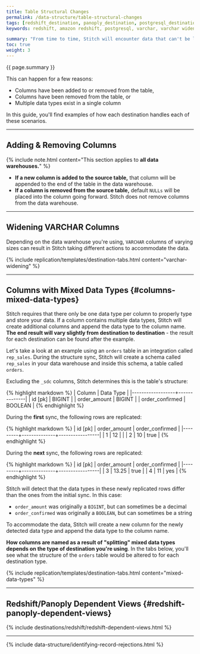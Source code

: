```yaml
---
title: Table Structural Changes
permalink: /data-structure/table-structural-changes
tags: [redshift_destination, panoply_destination, postgresql_destination, bigquery_destination]
keywords: redshift, amazon redshift, postgresql, varchar, varchar widening, column splitting, postgres, panoply, bigquery, structure change, schema change, column split

summary: "From time to time, Stitch will encounter data that can't be loaded losslessly into the destination table in your data warehouse. When this happens, Stitch may have to alter the structure of the table in order to successfully load the data."
toc: true
weight: 3
---
```


{{ page.summary }}

This can happen for a few reasons:

- Columns have been added to or removed from the table, 
- Columns have been removed from the table, or
- Multiple data types exist in a single column

In this guide, you'll find examples of how each destination handles each of these scenarios.

---

## Adding & Removing Columns

{% include note.html content="This section applies to **all data warehouses.**" %}

- **If a new column is added to the source table,** that column will be appended to the end of the table in the data warehouse.
- **If a column is removed from the source table,** default `NULLs` will be placed into the column going forward. Stitch does not remove columns from the data warehouse.

---

## Widening VARCHAR Columns

Depending on the data warehouse you're using, `VARCHAR` columns of varying sizes can result in Stitch taking different actions to accommodate the data.


{% include replication/templates/destination-tabs.html content="varchar-widening" %}

---

## Columns with Mixed Data Types {#columns-mixed-data-types}

Stitch requires that there only be one data type per column to properly type and store your data. If a column contains multiple data types, Stitch will create additional columns and append the data type to the column name. **The end result will vary slightly from destination to destination** - the result for each destination can be found after the example.

Let's take a look at an example using an `orders` table in an integration called `rep_sales`. During the structure sync, Stitch will create a schema called `rep_sales` in your data warehouse and inside this schema, a table called `orders`.

Excluding the `_sdc` columns, Stitch determines this is the table's structure:

{% highlight markdown %}
| Column           | Data Type    |
|------------------+--------------|
| id [pk]          | BIGINT       |
| order_amount     | BIGINT       |
| order_confirmed  | BOOLEAN      |
{% endhighlight %}

During the **first** sync, the following rows are replicated:

{% highlight markdown %}
| id [pk] | order_amount | order_confirmed |
|---------+--------------+-----------------|
| 1       | 12           |                 |
| 2       | 10           | true            |
{% endhighlight %}

During the **next** sync, the following rows are replicated:

{% highlight markdown %}
| id [pk] | order_amount | order_confirmed |
|---------+--------------+-----------------|
| 3       | 13.25        | true            |
| 4       | 11           | yes             |
{% endhighlight %}

Stitch will detect that the data types in these newly replicated rows differ than the ones from the initial sync. In this case:

- `order_amount` was originally a `BIGINT`, but can sometimes be a decimal
- `order_confirmed` was originally a `BOOLEAN`, but can sometimes be a string

To accommodate the data, Stitch will create a new column for the newly detected data type and append the data type to the column name.

**How columns are named as a result of "splitting" mixed data types depends on the type of destination you're using**. In the tabs below, you'll see what the structure of the `orders` table would be altered to for each destination type.

{% include replication/templates/destination-tabs.html content="mixed-data-types" %}

---

## Redshift/Panoply Dependent Views {#redshift-panoply-dependent-views}

{% include destinations/redshift/redshift-dependent-views.html %}

---

{% include data-structure/identifying-record-rejections.html %}